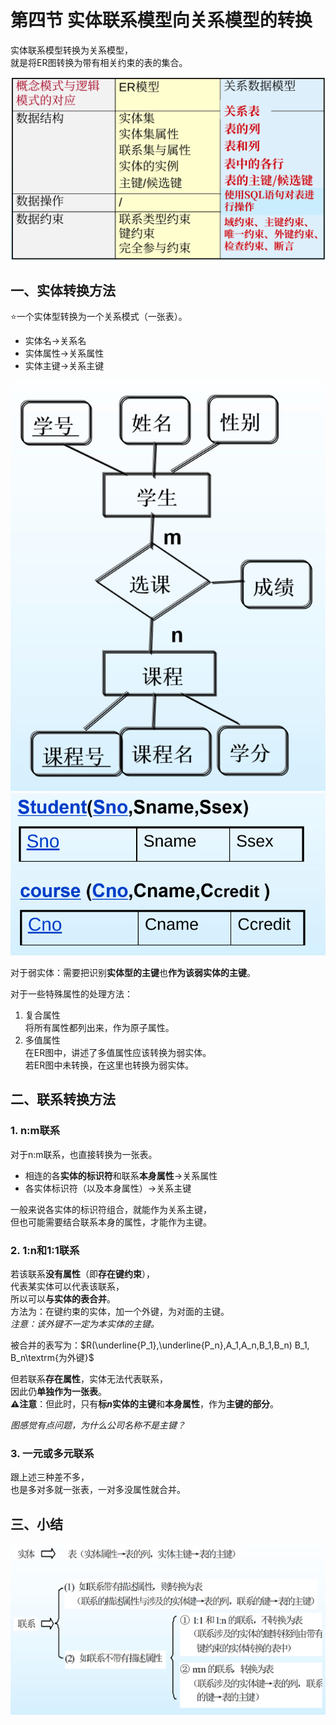 # 第四节 实体联系模型向关系模型的转换

实体联系模型转换为关系模型，  
就是将ER图转换为带有相关约束的表的集合。

![ER模型和关系模型的对应关系](images/3.4-Relational_Data_Model-4--04-10_10-34-03.png)

## 一、实体转换方法

⭐一个实体型转换为一个关系模式（一张表）。

* 实体名→关系名
* 实体属性→关系属性
* 实体主键→关系主键

![ER图中实体](images/3.4-Relational_Data_Model-4--04-10_10-42-26.png) ![实体说转换的关系模式](images/3.4-Relational_Data_Model-4--04-10_10-43-02.png)

对于弱实体：需要把识别**实体型的主键**也**作为该弱实体的主键**。

对于一些特殊属性的处理方法：

1. 复合属性  
   将所有属性都列出来，作为原子属性。
2. 多值属性  
   在ER图中，讲述了多值属性应该转换为弱实体。  
   若ER图中未转换，在这里也转换为弱实体。

## 二、联系转换方法

### 1. n:m联系

对于n:m联系，也直接转换为一张表。

* 相连的各**实体的标识符**和联系**本身属性**→关系属性
* 各实体标识符（以及本身属性）→关系主键  

一般来说各实体的标识符组合，就能作为关系主键，  
但也可能需要结合联系本身的属性，才能作为主键。

### 2. 1:n和1:1联系

若该联系**没有属性**（即**存在键约束**），  
代表某实体可以代表该联系，  
所以可以**与实体的表合并**。  
方法为：在键约束的实体，加一个外键，为对面的主键。  
*注意：该外键不一定为本实体的主键。*

被合并的表写为：$R(\underline{P_1},\underline{P_n},A_1,A_n,B_1,B_n) B_1, B_n\textrm{为外键}$

但若联系**存在属性**，实体无法代表联系，  
因此仍**单独作为一张表**。  
**⚠注意**：但此时，只有**标$n$实体的主键**和**本身属性**，作为**主键的部分**。

*图感觉有点问题，为什么公司名称不是主键？*

### 3. 一元或多元联系

跟上述三种差不多，  
也是多对多就一张表，一对多没属性就合并。

## 三、小结

![ER图转换为关系模型小结](images/3.4-Relational_Data_Model-4--04-10_11-21-32.png)

